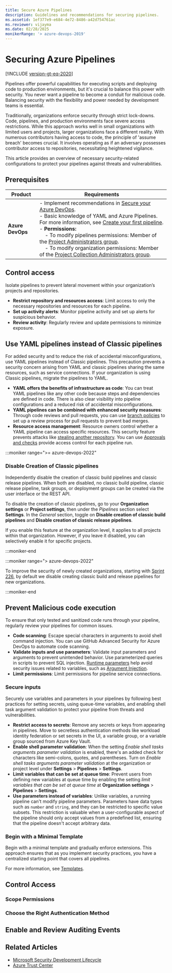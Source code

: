 ```yaml
---
title: Secure Azure Pipelines
description: Guidelines and recommendations for securing pipelines.
ms.assetid: 1ef377e9-e684-4e72-8486-a42d754761ac
ms.reviewer: vijayma
ms.date: 02/28/2025
monikerRange: '> azure-devops-2019'
---
```


# Securing Azure Pipelines

[!INCLUDE [version-gt-eq-2020](../../includes/version-gt-eq-2020.md)]

Pipelines offer powerful capabilities for executing scripts and deploying code to production environments, but it's crucial to balance this power with security. You never want a pipeline to become a conduit for malicious code. Balancing security with the flexibility and power needed by development teams is essential.

Traditionally, organizations enforce security through strict lock-downs. Code, pipelines, and production environments face severe access restrictions. While this approach works well in small organizations with limited users and projects, larger organizations face a different reality. With numerous contributors having access to code, the principle of 'assume breach' becomes crucial. It involves operating as if an adversary possesses contributor access to repositories, necessitating heightened vigilance.

This article provides an overview of necessary security-related configurations to protect your pipelines against threats and vulnerabilities.

## Prerequisites

| **Product** | **Requirements**   |
|---|---|
| **Azure DevOps** | - Implement recommendations in [Secure your Azure DevOps](../../organizations/security/security-overview.md).  <br>  - Basic knowledge of YAML and Azure Pipelines. For more information, see [Create your first pipeline](../create-first-pipeline.md). <br> - **Permissions:**<br>      &nbsp;&nbsp;&nbsp;&nbsp;- To modify pipelines permissions: Member of the [Project Administrators group](../../organizations/security/change-project-level-permissions.md). <br> &nbsp;&nbsp;&nbsp;&nbsp;- To modify organization permissions: Member of the [Project Collection Administrators group](../../organizations/security/change-project-level-permissions.md). |


## Control access

Isolate pipelines to prevent lateral movement within your organization’s projects and repositories.

- **Restrict repository and resources access**: Limit access to only the necessary repositories and resources for each pipeline.
- **Set up activity alerts**: Monitor pipeline activity and set up alerts for suspicious behavior.
- **Review activity**: Regularly review and update permissions to minimize exposure.

## Use YAML pipelines instead of Classic pipelines

For added security and to reduce the risk of accidental misconfigurations, use YAML pipelines instead of Classic pipelines. This precaution prevents a security concern arising from YAML and classic pipelines sharing the same resources, such as service connections. If your organization is using Classic pipelines, migrate the pipelines to YAML. 

- **YAML offers the benefits of infrastructure as code**: You can treat YAML pipelines like any other code because steps and dependencies are defined in code. There is also clear visibility into pipeline configurations and a reduced risk of accidental misconfigurations. 
- **YAML pipelines can be combined with enhanced security measures**: Through code reviews and pull requests, you can use [branch policies](../../repos/git/branch-policies-overview.md) to set up a review process for  pull requests to prevent bad merges. 
- **Resource access management**:  Resource owners control whether a YAML pipeline can access specific resources.  This security feature prevents attacks like [stealing another repository](https://devblogs.microsoft.com/devops/pipeline-stealing-another-repo/). You can use [Approvals and checks](../process/approvals.md) provide access control for each pipeline run.

:::moniker range=">= azure-devops-2022"

### Disable Creation of Classic pipelines

Independently disable the creation of classic build pipelines and classic release pipelines. When both are disabled, no classic build pipeline, classic release pipeline, task groups, or deployment groups can be created via the user interface or the REST API.

To disable the creation of classic pipelines, go to your **Organization settings** or **Project settings**, then under the *Pipelines* section select **Settings**. In the *General* section, toggle on **Disable creation of classic build pipelines** and **Disable creation of classic release pipelines**.

If you enable this feature at the organization level, it applies to all projects within that organization. However, if you leave it disabled, you can selectively enable it for specific projects.

:::moniker-end

:::moniker range="> azure-devops-2022"

To improve the security of newly created organizations, starting with [Sprint 226](/azure/devops/release-notes/2023/sprint-225-update#disable-creation-of-classic-pipelines-for-new-organizations-pre-announcement), by default we disable creating classic build and release pipelines for new organizations.

:::moniker-end

## Prevent Malicious code execution

To ensure that only tested and sanitized code runs through your pipeline, regularly review your pipelines for common issues. 

- **Code scanning**:  Escape special characters in arguments to avoid shell command injection. You can use GitHub Advanced Security for Azure DevOps to automate code scanning. 
- **Validate inputs and use parameters**: Validate input parameters and arguments to prevent unintended behavior. Use parameterized queries in scripts to prevent SQL injection. [Runtime parameters](../process/runtime-parameters.md) help avoid security issues related to variables, such as [Argument Injection](https://devblogs.microsoft.com/devops/pipeline-argument-injection/).
- **Limit permissions**: Limit permissions for pipeline service connections.


### Secure inputs

Securely use variables and parameters in your pipelines by following best practices for setting secrets, using queue-time variables, and enabling shell task argument validation to protect your pipeline from threats and vulnerabilities.

- **Restrict access to secrets**: Remove any secrets or keys from appearing in pipelines. Move to secretless authentication methods like workload identity federation or set secrets in the UI, a variable group, or a variable group sourced from Azure Key Vault.
- **Enable shell parameter validation**:  When the setting *Enable shell tasks arguments parameter validation* is enabled, there's an added check for characters like semi-colons, quotes, and parentheses. Turn on *Enable shell tasks arguments parameter validation* at the organization or project level under **Settings** > **Pipelines** > **Settings**. 
- **Limit variables that can be set at queue time**: Prevent users from defining new variables at queue time by enabling the setting *limit variables that can be set at queue time* at **Organization settings** > **Pipelines** > **Settings**. 
- **Use parameters instead of variables**: Unlike variables, a running pipeline can't modify pipeline parameters. Parameters have data types such as `number` and `string`, and they can be restricted to specific value subsets. This restriction is valuable when a user-configurable aspect of the pipeline should only accept values from a predefined list, ensuring that the pipeline doesn't accept arbitrary data.


### Begin with a Minimal Template

Begin with a minimal template and gradually enforce extensions. This approach ensures that as you implement security practices, you have a centralized starting point that covers all pipelines.

For more information, see [Templates](templates.md).



## Control Access

### Scope Permissions

### Choose the Right Authentication Method

## Enable and Review Auditing Events

## Related Articles

- [Microsoft Security Development Lifecycle](https://www.microsoft.com/sdl/)
- [Azure Trust Center](https://azure.microsoft.com/support/trust-center/)
